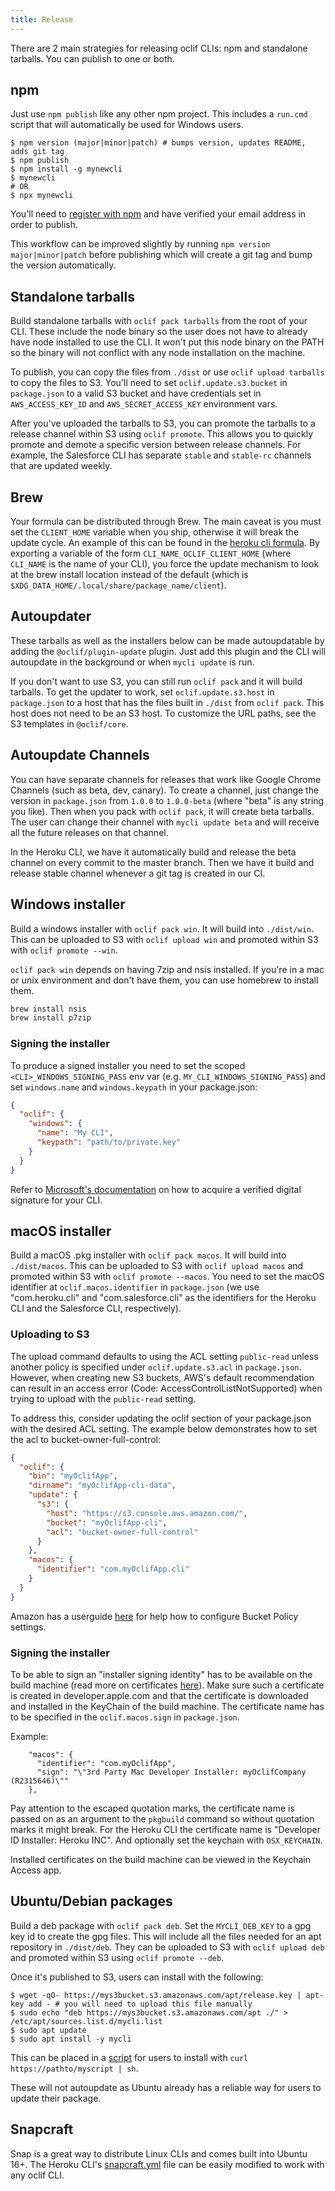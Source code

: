 ```yaml
---
title: Release
---
```


There are 2 main strategies for releasing oclif CLIs: npm and standalone tarballs. You can publish to one or both.

## npm

Just use `npm publish` like any other npm project. This includes a `run.cmd` script that will automatically be used for Windows users.

```sh-session
$ npm version (major|minor|patch) # bumps version, updates README, adds git tag
$ npm publish
$ npm install -g mynewcli
$ mynewcli
# OR
$ npx mynewcli
```

You'll need to [register with npm](https://www.npmjs.com/signup) and have verified your email address in order to publish.

This workflow can be improved slightly by running `npm version major|minor|patch` before publishing which will create a git tag and bump the version automatically.

## Standalone tarballs

Build standalone tarballs with `oclif pack tarballs` from the root of your CLI. These include the node binary so the user does not have to already have node installed to use the CLI. It won't put this node binary on the PATH so the binary will not conflict with any node installation on the machine.

To publish, you can copy the files from `./dist` or use `oclif upload tarballs` to copy the files to S3. You'll need to set `oclif.update.s3.bucket` in `package.json` to a valid S3 bucket and have credentials set in `AWS_ACCESS_KEY_ID` and `AWS_SECRET_ACCESS_KEY` environment vars.

After you've uploaded the tarballs to S3, you can promote the tarballs to a release channel within S3 using `oclif promote`. This allows you to quickly promote and demote a specific version between release channels. For example, the Salesforce CLI has separate `stable` and `stable-rc` channels that are updated weekly.

## Brew

Your formula can be distributed through Brew. The main caveat is you must set the `CLIENT_HOME` variable when you ship, otherwise it will break the update cycle. An example of this can be found in the [heroku cli formula](https://github.com/heroku/homebrew-brew/blob/master/Formula/heroku.rb#L9). By exporting a variable of the form `CLI_NAME_OCLIF_CLIENT_HOME` (where `CLI_NAME` is the name of your CLI), you force the update mechanism to look at the brew install location instead of the default (which is `$XDG_DATA_HOME/.local/share/package_name/client`).

## Autoupdater

These tarballs as well as the installers below can be made autoupdatable by adding the `@oclif/plugin-update` plugin. Just add this plugin and the CLI will autoupdate in the background or when `mycli update` is run.

If you don't want to use S3, you can still run `oclif pack` and it will build tarballs. To get the updater to work, set `oclif.update.s3.host` in `package.json` to a host that has the files built in `./dist` from `oclif pack`. This host does not need to be an S3 host. To customize the URL paths, see the S3 templates in `@oclif/core`.

## Autoupdate Channels

You can have separate channels for releases that work like Google Chrome Channels (such as beta, dev, canary). To create a channel, just change the version in `package.json` from `1.0.0` to `1.0.0-beta` (where "beta" is any string you like). Then when you pack with `oclif pack`, it will create beta tarballs. The user can change their channel with `mycli update beta` and will receive all the future releases on that channel.

In the Heroku CLI, we have it automatically build and release the beta channel on every commit to the master branch. Then we have it build and release stable channel whenever a git tag is created in our CI.

## Windows installer

Build a windows installer with `oclif pack win`. It will build into `./dist/win`. This can be uploaded to S3 with `oclif upload win` and promoted within S3 with `oclif promote --win`.

`oclif pack win` depends on having 7zip and nsis installed. If you're in a mac or unix environment and don't have them, you can use homebrew to install them.

```sh
brew install nsis
brew install p7zip
```

### Signing the installer

To produce a signed installer you need to set the scoped `<CLI>_WINDOWS_SIGNING_PASS` env var (e.g. `MY_CLI_WINDOWS_SIGNING_PASS`) and set `windows.name` and `windows.keypath` in your package.json:

```json
{
  "oclif": {
    "windows": {
      "name": "My CLI",
      "keypath": "path/to/private.key"
    }
  }
}
```

Refer to [Microsoft's documentation](https://learn.microsoft.com/en-us/windows/win32/msi/authoring-a-fully-verified-signed-installation) on how to acquire a verified digital signature for your CLI.

## macOS installer

Build a macOS .pkg installer with `oclif pack macos`. It will build into `./dist/macos`. This can be uploaded to S3 with `oclif upload macos` and promoted within S3 with `oclif promote --macos`. You need to set the macOS identifier at `oclif.macos.identifier` in `package.json` (we use "com.heroku.cli" and "com.salesforce.cli" as the identifiers for the Heroku CLI and the Salesforce CLI, respectively).

### Uploading to S3

The upload command defaults to using the ACL setting `public-read` unless another policy is specified under `oclif.update.s3.acl` in `package.json`. However, when creating new S3 buckets, AWS's default recommendation can result in an access error (Code: AccessControlListNotSupported) when trying to upload with the `public-read` setting.

To address this, consider updating the oclif section of your package.json with the desired ACL setting. The example below demonstrates how to set the acl to bucket-owner-full-control:

```json
{
  "oclif": {
    "bin": "myOclifApp",
    "dirname": "myOclifApp-cli-data",
    "update": {
      "s3": {
        "host": "https://s3.console.aws.amazon.com/",
        "bucket": "myOclifApp-cli",
        "acl": "bucket-owner-full-control"
      }
    },
    "macos": {
      "identifier": "com.myOclifApp.cli"
    }
  }
}
```

Amazon has a userguide [here](https://docs.aws.amazon.com/AmazonS3/latest/userguide/ensure-object-ownership.html#ensure-object-ownership-bucket-policy) for help how to configure Bucket Policy settings.

### Signing the installer

To be able to sign an "installer signing identity" has to be available on the build machine (read more on certificates [here](https://developer.apple.com/help/account/create-certificates/certificates-overview)).
Make sure such a certificate is created in developer.apple.com and that the certificate is downloaded and installed in the KeyChain of the build machine.
The certificate name has to be specified in the `oclif.macos.sign` in `package.json`.

Example:
```
    "macos": {
      "identifier": "com.myOclifApp",
      "sign": "\"3rd Party Mac Developer Installer: myOclifCompany (R2315646)\""
    },
```

Pay attention to the escaped quotation marks, the certificate name is passed on as an argument to the `pkgbuild` command so without quotation marks it might break.
For the Heroku CLI the certificate name is "Developer ID Installer: Heroku INC". And optionally set the keychain with `OSX_KEYCHAIN`.

Installed certificates on the build machine can be viewed in the Keychain Access app.

## Ubuntu/Debian packages

Build a deb package with `oclif pack deb`. Set the `MYCLI_DEB_KEY` to a gpg key id to create the gpg files. This will include all the files needed for an apt repository in `./dist/deb`. They can be uploaded to S3 with `oclif upload deb` and promoted within S3 using `oclif promote --deb`.

Once it's published to S3, users can install with the following:

```sh-session
$ wget -qO- https://mys3bucket.s3.amazonaws.com/apt/release.key | apt-key add - # you will need to upload this file manually
$ sudo echo "deb https://mys3bucket.s3.amazonaws.com/apt ./" > /etc/apt/sources.list.d/mycli.list
$ sudo apt update
$ sudo apt install -y mycli
```

This can be placed in a [script](https://cli-assets.heroku.com/install-ubuntu.sh) for users to install with `curl https://pathto/myscript | sh`.

These will not autoupdate as Ubuntu already has a reliable way for users to update their package.


## Snapcraft

Snap is a great way to distribute Linux CLIs and comes built into Ubuntu 16+. The Heroku CLI's [snapcraft.yml](https://github.com/heroku/cli/blob/master/snap/snapcraft.yaml) file can be easily modified to work with any oclif CLI.
